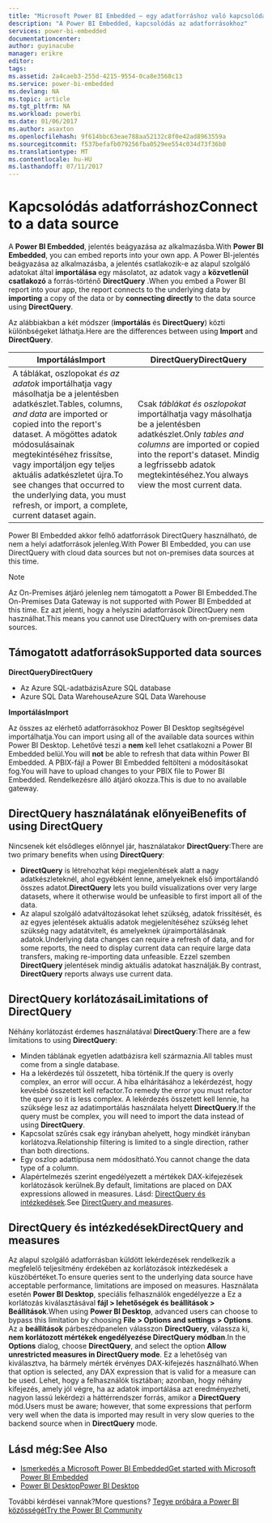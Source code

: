```yaml
---
title: "Microsoft Power BI Embedded – egy adatforráshoz való kapcsolódáshoz"
description: "A Power BI Embedded, kapcsolódás az adatforrásokhoz"
services: power-bi-embedded
documentationcenter: 
author: guyinacube
manager: erikre
editor: 
tags: 
ms.assetid: 2a4caeb3-255d-4215-9554-0ca8e3568c13
ms.service: power-bi-embedded
ms.devlang: NA
ms.topic: article
ms.tgt_pltfrm: NA
ms.workload: powerbi
ms.date: 01/06/2017
ms.author: asaxton
ms.openlocfilehash: 9f614bbc63eae788aa52132c8f0e42ad8963559a
ms.sourcegitcommit: f537befafb079256fba0529ee554c034d73f36b0
ms.translationtype: MT
ms.contentlocale: hu-HU
ms.lasthandoff: 07/11/2017
---
```

# <a name="connect-to-a-data-source"></a><span data-ttu-id="8ba12-103">Kapcsolódás adatforráshoz</span><span class="sxs-lookup"><span data-stu-id="8ba12-103">Connect to a data source</span></span>
<span data-ttu-id="8ba12-104">A **Power BI Embedded**, jelentés beágyazása az alkalmazásba.</span><span class="sxs-lookup"><span data-stu-id="8ba12-104">With **Power BI Embedded**, you can embed reports into your own app.</span></span> <span data-ttu-id="8ba12-105">A Power BI-jelentés beágyazása az alkalmazásba, a jelentés csatlakozik-e az alapul szolgáló adatokat által **importálása** egy másolatot, az adatok vagy a **közvetlenül csatlakozó** a forrás-történő **DirectQuery** .</span><span class="sxs-lookup"><span data-stu-id="8ba12-105">When you embed a Power BI report into your app, the report connects to the underlying data by **importing** a copy of the data or by **connecting directly** to the data source using **DirectQuery**.</span></span>

<span data-ttu-id="8ba12-106">Az alábbiakban a két módszer (**importálás** és **DirectQuery**) közti különbségeket láthatja.</span><span class="sxs-lookup"><span data-stu-id="8ba12-106">Here are the differences between using **Import** and **DirectQuery**.</span></span>

| <span data-ttu-id="8ba12-107">Importálás</span><span class="sxs-lookup"><span data-stu-id="8ba12-107">Import</span></span> | <span data-ttu-id="8ba12-108">DirectQuery</span><span class="sxs-lookup"><span data-stu-id="8ba12-108">DirectQuery</span></span> |
| --- | --- |
| <span data-ttu-id="8ba12-109">A táblákat, oszlopokat *és az adatok* importálhatja vagy másolhatja be a jelentésben adatkészlet.</span><span class="sxs-lookup"><span data-stu-id="8ba12-109">Tables, columns, *and data* are imported or copied into the report's dataset.</span></span> <span data-ttu-id="8ba12-110">A mögöttes adatok módosulásainak megtekintéséhez frissítse, vagy importáljon egy teljes aktuális adatkészletet újra.</span><span class="sxs-lookup"><span data-stu-id="8ba12-110">To see changes that occurred to the underlying data, you must refresh, or import, a complete, current dataset again.</span></span> |<span data-ttu-id="8ba12-111">Csak *táblákat és oszlopokat* importálhatja vagy másolhatja be a jelentésben adatkészlet.</span><span class="sxs-lookup"><span data-stu-id="8ba12-111">Only *tables and columns* are imported or copied into the report's dataset.</span></span> <span data-ttu-id="8ba12-112">Mindig a legfrissebb adatok megtekintéséhez.</span><span class="sxs-lookup"><span data-stu-id="8ba12-112">You always view the most current data.</span></span> |

<span data-ttu-id="8ba12-113">Power BI Embedded akkor felhő adatforrások DirectQuery használható, de nem a helyi adatforrások jelenleg.</span><span class="sxs-lookup"><span data-stu-id="8ba12-113">With Power BI Embedded, you can use DirectQuery with cloud data sources but not on-premises data sources at this time.</span></span>

> [!NOTE]
> <span data-ttu-id="8ba12-114">Az On-Premises átjáró jelenleg nem támogatott a Power BI Embedded.</span><span class="sxs-lookup"><span data-stu-id="8ba12-114">The On-Premises Data Gateway is not supported with Power BI Embedded at this time.</span></span> <span data-ttu-id="8ba12-115">Ez azt jelenti, hogy a helyszíni adatforrások DirectQuery nem használhat.</span><span class="sxs-lookup"><span data-stu-id="8ba12-115">This means you cannot use DirectQuery with on-premises data sources.</span></span>

## <a name="supported-data-sources"></a><span data-ttu-id="8ba12-116">Támogatott adatforrások</span><span class="sxs-lookup"><span data-stu-id="8ba12-116">Supported data sources</span></span>

<span data-ttu-id="8ba12-117">**DirectQuery**</span><span class="sxs-lookup"><span data-stu-id="8ba12-117">**DirectQuery**</span></span>
* <span data-ttu-id="8ba12-118">Az Azure SQL-adatbázis</span><span class="sxs-lookup"><span data-stu-id="8ba12-118">Azure SQL database</span></span>
* <span data-ttu-id="8ba12-119">Azure SQL Data Warehouse</span><span class="sxs-lookup"><span data-stu-id="8ba12-119">Azure SQL Data Warehouse</span></span>

<span data-ttu-id="8ba12-120">**Importálás**</span><span class="sxs-lookup"><span data-stu-id="8ba12-120">**Import**</span></span>

<span data-ttu-id="8ba12-121">Az összes az elérhető adatforrásokhoz Power BI Desktop segítségével importálhatja.</span><span class="sxs-lookup"><span data-stu-id="8ba12-121">You can import using all of the available data sources within Power BI Desktop.</span></span> <span data-ttu-id="8ba12-122">Lehetővé teszi a **nem** kell lehet csatlakozni a Power BI Embedded belül.</span><span class="sxs-lookup"><span data-stu-id="8ba12-122">You will **not** be able to refresh that data within Power BI Embedded.</span></span> <span data-ttu-id="8ba12-123">A PBIX-fájl a Power BI Embedded feltölteni a módosításokat fog.</span><span class="sxs-lookup"><span data-stu-id="8ba12-123">You will have to upload changes to your PBIX file to Power BI Embedded.</span></span> <span data-ttu-id="8ba12-124">Rendelkezésre álló átjáró okozza.</span><span class="sxs-lookup"><span data-stu-id="8ba12-124">This is due to no available gateway.</span></span> 

## <a name="benefits-of-using-directquery"></a><span data-ttu-id="8ba12-125">DirectQuery használatának előnyei</span><span class="sxs-lookup"><span data-stu-id="8ba12-125">Benefits of using DirectQuery</span></span>
<span data-ttu-id="8ba12-126">Nincsenek két elsődleges előnnyel jár, használatakor **DirectQuery**:</span><span class="sxs-lookup"><span data-stu-id="8ba12-126">There are two primary benefits when using **DirectQuery**:</span></span>

* <span data-ttu-id="8ba12-127">**DirectQuery** is létrehozhat képi megjelenítések alatt a nagy adatkészleteknél, ahol egyébként lenne, amelyeknek első importálandó összes adatot.</span><span class="sxs-lookup"><span data-stu-id="8ba12-127">**DirectQuery** lets you build visualizations over very large datasets, where it otherwise would be unfeasible to first import all of the data.</span></span>
* <span data-ttu-id="8ba12-128">Az alapul szolgáló adatváltozásokat lehet szükség, adatok frissítését, és az egyes jelentések aktuális adatok megjelenítéséhez szükség lehet szükség nagy adatátvitelt, és amelyeknek újraimportálásának adatok.</span><span class="sxs-lookup"><span data-stu-id="8ba12-128">Underlying data changes can require a refresh of data, and for some reports, the need to display current data can require large data transfers, making re-importing data unfeasible.</span></span> <span data-ttu-id="8ba12-129">Ezzel szemben **DirectQuery** jelentések mindig aktuális adatokat használják.</span><span class="sxs-lookup"><span data-stu-id="8ba12-129">By contrast, **DirectQuery** reports always use current data.</span></span>

## <a name="limitations-of-directquery"></a><span data-ttu-id="8ba12-130">DirectQuery korlátozásai</span><span class="sxs-lookup"><span data-stu-id="8ba12-130">Limitations of DirectQuery</span></span>
   <span data-ttu-id="8ba12-131">Néhány korlátozást érdemes használatával **DirectQuery**:</span><span class="sxs-lookup"><span data-stu-id="8ba12-131">There are a few limitations to using **DirectQuery**:</span></span>

* <span data-ttu-id="8ba12-132">Minden táblának egyetlen adatbázisra kell származnia.</span><span class="sxs-lookup"><span data-stu-id="8ba12-132">All tables must come from a single database.</span></span>
* <span data-ttu-id="8ba12-133">Ha a lekérdezés túl összetett, hiba történik.</span><span class="sxs-lookup"><span data-stu-id="8ba12-133">If the query is overly complex, an error will occur.</span></span> <span data-ttu-id="8ba12-134">A hiba elhárításához a lekérdezést, hogy kevésbé összetett kell refactor.</span><span class="sxs-lookup"><span data-stu-id="8ba12-134">To remedy the error you must refactor the query so it is less complex.</span></span> <span data-ttu-id="8ba12-135">A lekérdezés összetett kell lennie, ha szüksége lesz az adatimportálás használata helyett **DirectQuery**.</span><span class="sxs-lookup"><span data-stu-id="8ba12-135">If the query must be complex, you will need to import the data instead of using **DirectQuery**.</span></span>
* <span data-ttu-id="8ba12-136">Kapcsolat szűrés csak egy irányban ahelyett, hogy mindkét irányban korlátozva.</span><span class="sxs-lookup"><span data-stu-id="8ba12-136">Relationship filtering is limited to a single direction, rather than both directions.</span></span>
* <span data-ttu-id="8ba12-137">Egy oszlop adattípusa nem módosítható.</span><span class="sxs-lookup"><span data-stu-id="8ba12-137">You cannot change the data type of a column.</span></span>
* <span data-ttu-id="8ba12-138">Alapértelmezés szerint engedélyezett a mértékek DAX-kifejezések korlátozások kerülnek.</span><span class="sxs-lookup"><span data-stu-id="8ba12-138">By default, limitations are placed on DAX expressions allowed in measures.</span></span> <span data-ttu-id="8ba12-139">Lásd: [DirectQuery és intézkedések](#measures).</span><span class="sxs-lookup"><span data-stu-id="8ba12-139">See [DirectQuery and measures](#measures).</span></span>

<a name="measures"/>

## <a name="directquery-and-measures"></a><span data-ttu-id="8ba12-140">DirectQuery és intézkedések</span><span class="sxs-lookup"><span data-stu-id="8ba12-140">DirectQuery and measures</span></span>
<span data-ttu-id="8ba12-141">Az alapul szolgáló adatforrásban küldött lekérdezések rendelkezik a megfelelő teljesítmény érdekében az korlátozások intézkedések a küszöbértéket.</span><span class="sxs-lookup"><span data-stu-id="8ba12-141">To ensure queries sent to the underlying data source have acceptable performance, limitations are imposed on measures.</span></span> <span data-ttu-id="8ba12-142">Használata esetén **Power BI Desktop**, speciális felhasználók engedélyezze a Ez a korlátozás kiválasztásával **fájl > lehetőségek és beállítások > Beállítások**.</span><span class="sxs-lookup"><span data-stu-id="8ba12-142">When using **Power BI Desktop**, advanced users can choose to bypass this limitation by choosing **File > Options and settings > Options**.</span></span> <span data-ttu-id="8ba12-143">Az a **beállítások** párbeszédpanelen válasszon **DirectQuery**, válassza ki, **nem korlátozott mértékek engedélyezése DirectQuery módban**.</span><span class="sxs-lookup"><span data-stu-id="8ba12-143">In the **Options** dialog, choose **DirectQuery**, and select the option **Allow unrestricted measures in DirectQuery mode**.</span></span> <span data-ttu-id="8ba12-144">Ez a lehetőség van kiválasztva, ha bármely mérték érvényes DAX-kifejezés használható.</span><span class="sxs-lookup"><span data-stu-id="8ba12-144">When that option is selected, any DAX expression that is valid for a measure can be used.</span></span> <span data-ttu-id="8ba12-145">Lehet, hogy a felhasználók tisztában; azonban, hogy néhány kifejezés, amely jól végre, ha az adatok importálása azt eredményezheti, nagyon lassú lekérdezi a háttérrendszer forrás, amikor a **DirectQuery** mód.</span><span class="sxs-lookup"><span data-stu-id="8ba12-145">Users must be aware; however, that some expressions that perform very well when the data is imported may result in very slow queries to the backend source when in **DirectQuery** mode.</span></span> 

## <a name="see-also"></a><span data-ttu-id="8ba12-146">Lásd még:</span><span class="sxs-lookup"><span data-stu-id="8ba12-146">See Also</span></span>
* [<span data-ttu-id="8ba12-147">Ismerkedés a Microsoft Power BI Embedded</span><span class="sxs-lookup"><span data-stu-id="8ba12-147">Get started with Microsoft Power BI Embedded</span></span>](power-bi-embedded-get-started.md)
* [<span data-ttu-id="8ba12-148">Power BI Desktop</span><span class="sxs-lookup"><span data-stu-id="8ba12-148">Power BI Desktop</span></span>](https://powerbi.microsoft.com/documentation/powerbi-desktop-get-the-desktop/)

<span data-ttu-id="8ba12-149">További kérdései vannak?</span><span class="sxs-lookup"><span data-stu-id="8ba12-149">More questions?</span></span> [<span data-ttu-id="8ba12-150">Tegye próbára a Power BI közösségét</span><span class="sxs-lookup"><span data-stu-id="8ba12-150">Try the Power BI Community</span></span>](http://community.powerbi.com/)

